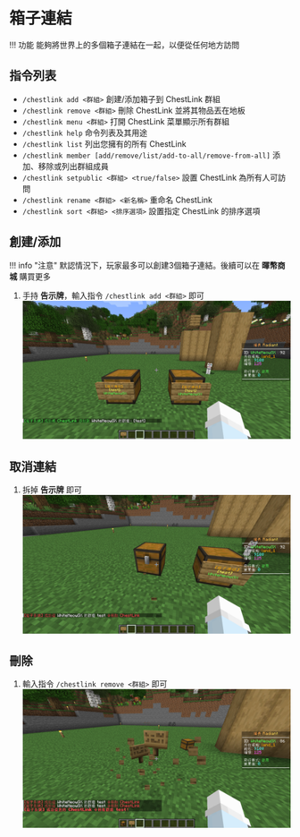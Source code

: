 # 箱子連結
!!! 功能
    能夠將世界上的多個箱子連結在一起，以便從任何地方訪問

## 指令列表
- `/chestlink add <群組>` 創建/添加箱子到 ChestLink 群組
- `/chestlink remove <群組>` 刪除 ChestLink 並將其物品丟在地板
- `/chestlink menu <群組>` 打開 ChestLink 菜單顯示所有群組
- `/chestlink help` 命令列表及其用途
- `/chestlink list` 列出您擁有的所有 ChestLink
- `/chestlink member [add/remove/list/add-to-all/remove-from-all]` 添加、移除或列出群組成員
- `/chestlink setpublic <群組> <true/false>` 設置 ChestLink 為所有人可訪問
- `/chestlink rename <群組> <新名稱>` 重命名 ChestLink
- `/chestlink sort <群組> <排序選項>` 設置指定 ChestLink 的排序選項

## 創建/添加
!!! info "注意"
    默認情況下，玩家最多可以創建3個箱子連結。後續可以在 **暉幣商城** 購買更多
1. 手持 **告示牌**，輸入指令 `/chestlink add <群組>` 即可
![圖片](assets/chestlink/create.png)

## 取消連結
1. 拆掉 **告示牌** 即可
![圖片](assets/chestlink/unlink.png)

## 刪除
1. 輸入指令 `/chestlink remove <群組>` 即可
![圖片](assets/chestlink/remove.png)

